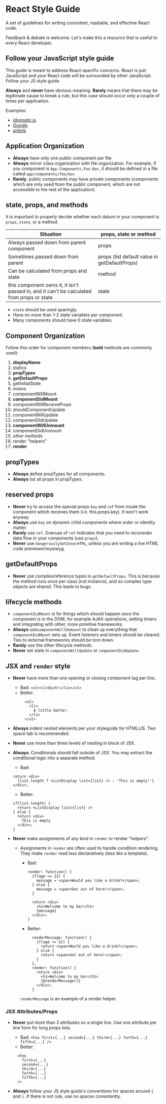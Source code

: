 # React Style Guide

A set of guidelines for writing consistent, readable, and effective React code.

Feedback & debate is welcome. Let's make this a resource that is useful to every React developer.

## Follow your JavaScript style guide

This guide is meant to address React-specific concerns. React is just JavaScript and your React code will be surrounded by other JavaScript. Follow your JS style guide.

**Always** and **never** have obvious meaning. **Rarely** means that there may be legitimate cause to break a rule, but this case should occur only a couple of times per application.

Examples:

* [idiomatic.js](https://github.com/rwaldron/idiomatic.js)
* [Google](https://google-styleguide.googlecode.com/svn/trunk/javascriptguide.xml)
* [airbnb](https://github.com/airbnb/javascript)

## Application Organization

* **Always** have only one public component per file.
* **Always** mirror class organization with file organization. For example, if you component is `App.Components.Foo.Bar`, it should be defined in a file called `app/components/foo/bar`.
* **Rarely**, public components may have private components (components which are only used from the public component, which are not accessible to the rest of the application).

## state, props, and methods

It is important to properly decide whether each datum in your component is `props`, `state`, or a method.

| Situation                                | props, state or method |
|------------------------------------------|-------|
| Always passed down from parent component | props |
| Sometimes passed down from parent        | props (list default value in getDefaultProps) |
| Can be calculated from props and state   | method |
| this component _owns_ it, it isn't passed in, and it can't be calculated from props or state | state |

* `state` should be used sparingly. 
* Have no more than 1-2 state variables per component. 
* Many components should have 0 state variables.

## Component Organization

Follow this order for component members (**bold** methods are commonly used):

  1.  **displayName**
  2.  statics
  3.  **propTypes**
  4.  **getDefaultProps**
  5.  getInitialState
  6.  mixins
  7.  componentWillMount
  8.  **componentDidMount**
  9.  componentWillReceiveProps
  10. shouldComponentUpdate
  11. componentWillUpdate
  12. componentDidUpdate
  13. **componentWillUnmount**
  14. componentDidUnmount
  15. _other methods_
  16. render "helpers"
  17. **render**

## propTypes

* **Always** define propTypes for all components.
* **Always** list all props in propTypes.

## reserved props

* **Never** try to access the special props `key` and `ref` from inside the component which receives them (i.e. this.props.key). It won't work anyway.
* **Always** use `key` on _dynamic_ child components where order or identity matter.
* **Rarely** use `ref`. Overuse of `ref` indicates that you need to reconsider data flow in your components (use `props`).
* **Never** use `dangerouslySetInnerHTML`, unless you are writing a live HTML code previewer/wysiwyg.

## getDefaultProps

* **Never** use complex/reference types in `getDefaultProps`. This is because the method runs once per class (not instance), and so complex type objects are shared. This leads to bugs.

## lifecycle methods

* `componentDidMount` is for things which should happen once the component is in the DOM, for example AJAX operations, setting timers and integrating with other, more primitive frameworks.
* **Always** use`componentWillUnmount` to clean up everything that `componentDidMount` sets up. Event listeners and timers should be cleared. Ties to external frameworks should be torn down.
* **Rarely** use the other lifecycle methods.
* **Never** set state in `componentWillUpdate` or `componentDidUpdate`.

## JSX and `render` style

* **Never** have more than one opening or closing component tag per line.
    * Bad: `<ul><li>Ouch!</li></ul>`
    * Better:
      ```
        <ul>
          <li>
            A little better.
          </li>
        </ul>
      ```
* **Always** indent nested elements per your styleguide for HTML/JS. Two space tab is recommended.
* **Never** use more than three levels of nesting in block of JSX.
* **Always**: Conditionals should fall outside of JSX. You may extract the conditional logic into a separate method.
  * Bad:
  ```
  return <div>
    {list.length ? <ListDisplay list={list} /> : 'This is empty!'}
  </div>;
  ```

  * Better:
  ```
  if(list.length) {
    return <ListDisplay list={list} />
  } else {
    return <div>
      This is empty
    </div>;
  }
  ```
  
* **Never** make assignments of any kind in `render` or render "helpers".
  * Assignments in `render` are often used to handle condition rendering. They make `render` read less declaratively (less like a template).
    * Bad:
      ```
      render: function() {
        if(age >= 21) {
          message = <span>Would you like a drink?</span>;
        } else {
          message = <span>Get out of here!</span>;
        }
  
        return <div>
          <h1>Welcome to my bar</h1>
          {message}
        </div>;
      }
      ```
  
    * Better:
      ```
        renderMessage: function() {
          if(age >= 21) {
            return <span>Would you like a drink?</span>;
          } else {
            return <span>Get out of here!</span>;
          }
        },
        render: function() {
          return <div>
            <h1>Welcome to my bar</h1>
            {@renderMessage()}
          </div>;
        }
      ```
  
    `renderMessage` is an example of a render helper.


### JSX Attributes/Props

* **Never** put more than 3 attributes on a single line. Use one attribute per line form for long props lists.
  * Bad: `<Foo first={...} second={...} third={...} forth={...} fifth={...} />`
  * Better:
  ```
    <Foo
      first={...}
      second={...}
      third={...}
      forth={...}
      fifth={...}
    />
  ```

* **Always** follow your JS style guide's conventions for spaces around `{` and `}`. If there is not rule, use no spaces consistently.
